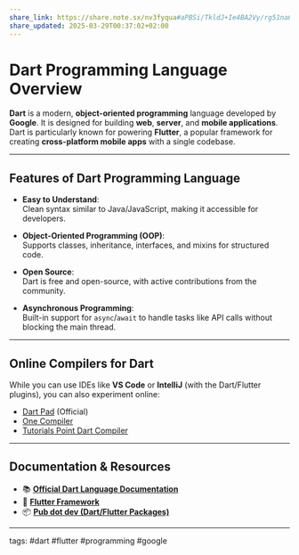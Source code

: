 ```yaml
---
share_link: https://share.note.sx/nv3fyqua#aPBSi/TkldJ+Ie4BA2Vy/rg51na6/aUib8WxW0UD2Ms
share_updated: 2025-03-29T00:37:02+02:00
---
```


# Dart Programming Language Overview

**Dart** is a modern, **object-oriented programming** language developed by **Google**. It is designed for building **web**, **server**, and **mobile applications**. Dart is particularly known for powering **Flutter**, a popular framework for creating **cross-platform mobile apps** with a single codebase.

---

## Features of Dart Programming Language

- **Easy to Understand**:  
  Clean syntax similar to Java/JavaScript, making it accessible for developers.
  
- **Object-Oriented Programming (OOP)**:  
  Supports classes, inheritance, interfaces, and mixins for structured code.

- **Open Source**:  
  Dart is free and open-source, with active contributions from the community.

- **Asynchronous Programming**:  
  Built-in support for `async`/`await` to handle tasks like API calls without blocking the main thread.

---

## Online Compilers for Dart

While you can use IDEs like **VS Code** or **IntelliJ** (with the Dart/Flutter plugins), you can also experiment online:
- [Dart Pad](https://dartpad.dev/) (Official)
- [One Compiler](https://onecompiler.com/dart)
- [Tutorials Point Dart Compiler](https://www.tutorialspoint.com/execute_dart_online.php)

---

## Documentation & Resources
- 📚 [**Official Dart Language Documentation**](https://dart.dev/language)  
- 🔗 [**Flutter Framework**](https://flutter.dev)  
- 📦 [**Pub dot dev (Dart/Flutter Packages)**](https://pub.dev)

---

tags: #dart #flutter #programming #google
